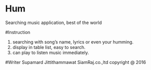 # Hum
Searching music application, best of the world 

#Instruction
1. searching with song’s name, lyrics or even your humming.
2. display in table list, easy to search.
3. can play to listen music immediately.

#Writer
Supamard Jittithammawat
SiamRaj.co.,ltd
copyright @ 2016
